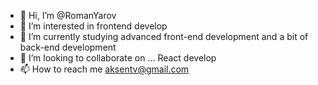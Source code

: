 - 👋 Hi, I’m @RomanYarov
- 👀 I’m interested in frontend develop
- 🌱 I’m currently studying advanced front-end development and a bit of back-end development
- 💞️ I’m looking to collaborate on ... React develop
- 📫 How to reach me aksentv@gmail.com

<!---
RomanYarov/RomanYarov is a ✨ special ✨ repository because its `README.md` (this file) appears on your GitHub profile.
You can click the Preview link to take a look at your changes.
--->
